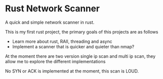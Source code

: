 # Rust Network Scanner

A quick and simple network scanner in rust.

This is my first rust project, the primary goals of this projects are as follows
- Learn more about rust, RAII, threading and async
- Implement a scanner that is quicker and quieter than nmap?

At the moment there are two version single ip scan and multi ip scan, they allow me to explore the different implementations

No SYN or ACK is implemented at the moment, this scan is LOUD.

